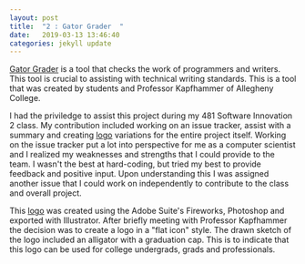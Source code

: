 ```yaml
---
layout: post
title:  "2 : Gator Grader  "
date:   2019-03-13 13:46:40
categories: jekyll update
---
```


[Gator Grader] is a tool that checks the work of programmers and writers. This tool is crucial to assisting with technical writing standards. This is a tool that was created by students and Professor Kapfhammer of Allegheny College. 

I had the priviledge to assist this project during my 481 Software Innovation 2 class. My contribution included working on an issue tracker, assist with a summary and creating [logo] variations for the entire project itself. Working on the issue tracker put a lot into perspective for me as a computer scientist and I realized my weaknesses and strengths that I could provide to the team. I wasn't the best at hard-coding, but tried my best to provide feedback and positive input. Upon understanding this I was assigned another issue that I could work on independently to contribute to the class and overall project.


This [logo] was created using the Adobe Suite's Fireworks, Photoshop and exported with Illustrator. After briefly meeting with Professor Kapfhammer the decision was to create a logo in a "flat icon" style. The drawn sketch of the logo included an alligator with a graduation cap. This is to indicate that this logo can be used for college undergrads, grads and professionals. 


[Gator Grader]: https://github.com/GatorEducator/gatorgrader
[logo]: https://github.com/dubswalker/gatorgrader/blob/master/gatorgraderlogo.svg
